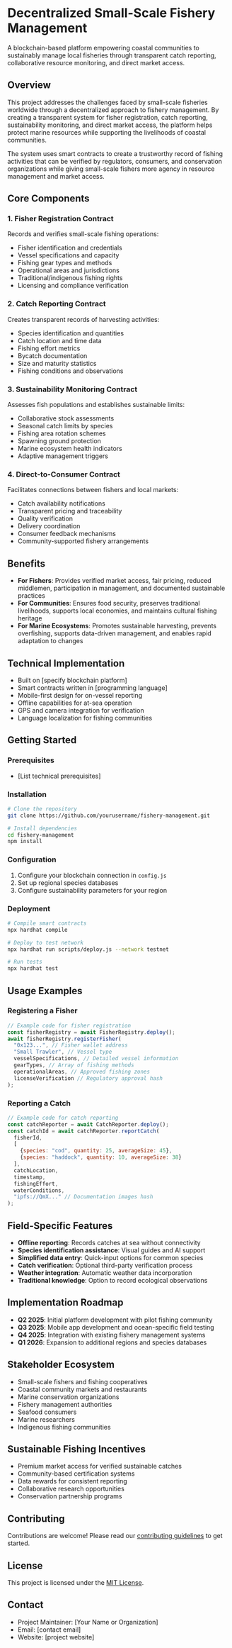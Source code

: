 # Decentralized Small-Scale Fishery Management

A blockchain-based platform empowering coastal communities to sustainably manage local fisheries through transparent catch reporting, collaborative resource monitoring, and direct market access.

## Overview

This project addresses the challenges faced by small-scale fisheries worldwide through a decentralized approach to fishery management. By creating a transparent system for fisher registration, catch reporting, sustainability monitoring, and direct market access, the platform helps protect marine resources while supporting the livelihoods of coastal communities.

The system uses smart contracts to create a trustworthy record of fishing activities that can be verified by regulators, consumers, and conservation organizations while giving small-scale fishers more agency in resource management and market access.

## Core Components

### 1. Fisher Registration Contract

Records and verifies small-scale fishing operations:
- Fisher identification and credentials
- Vessel specifications and capacity
- Fishing gear types and methods
- Operational areas and jurisdictions
- Traditional/indigenous fishing rights
- Licensing and compliance verification

### 2. Catch Reporting Contract

Creates transparent records of harvesting activities:
- Species identification and quantities
- Catch location and time data
- Fishing effort metrics
- Bycatch documentation
- Size and maturity statistics
- Fishing conditions and observations

### 3. Sustainability Monitoring Contract

Assesses fish populations and establishes sustainable limits:
- Collaborative stock assessments
- Seasonal catch limits by species
- Fishing area rotation schemes
- Spawning ground protection
- Marine ecosystem health indicators
- Adaptive management triggers

### 4. Direct-to-Consumer Contract

Facilitates connections between fishers and local markets:
- Catch availability notifications
- Transparent pricing and traceability
- Quality verification
- Delivery coordination
- Consumer feedback mechanisms
- Community-supported fishery arrangements

## Benefits

- **For Fishers**: Provides verified market access, fair pricing, reduced middlemen, participation in management, and documented sustainable practices
- **For Communities**: Ensures food security, preserves traditional livelihoods, supports local economies, and maintains cultural fishing heritage
- **For Marine Ecosystems**: Promotes sustainable harvesting, prevents overfishing, supports data-driven management, and enables rapid adaptation to changes

## Technical Implementation

- Built on [specify blockchain platform]
- Smart contracts written in [programming language]
- Mobile-first design for on-vessel reporting
- Offline capabilities for at-sea operation
- GPS and camera integration for verification
- Language localization for fishing communities

## Getting Started

### Prerequisites
- [List technical prerequisites]

### Installation
```bash
# Clone the repository
git clone https://github.com/yourusername/fishery-management.git

# Install dependencies
cd fishery-management
npm install
```

### Configuration
1. Configure your blockchain connection in `config.js`
2. Set up regional species databases
3. Configure sustainability parameters for your region

### Deployment
```bash
# Compile smart contracts
npx hardhat compile

# Deploy to test network
npx hardhat run scripts/deploy.js --network testnet

# Run tests
npx hardhat test
```

## Usage Examples

### Registering a Fisher
```javascript
// Example code for fisher registration
const fisherRegistry = await FisherRegistry.deploy();
await fisherRegistry.registerFisher(
  "0x123...", // Fisher wallet address
  "Small Trawler", // Vessel type
  vesselSpecifications, // Detailed vessel information
  gearTypes, // Array of fishing methods
  operationalAreas, // Approved fishing zones
  licenseVerification // Regulatory approval hash
);
```

### Reporting a Catch
```javascript
// Example code for catch reporting
const catchReporter = await CatchReporter.deploy();
const catchId = await catchReporter.reportCatch(
  fisherId,
  [
    {species: "cod", quantity: 25, averageSize: 45},
    {species: "haddock", quantity: 10, averageSize: 38}
  ],
  catchLocation,
  timestamp,
  fishingEffort,
  waterConditions,
  "ipfs://QmX..." // Documentation images hash
);
```

## Field-Specific Features

- **Offline reporting**: Records catches at sea without connectivity
- **Species identification assistance**: Visual guides and AI support
- **Simplified data entry**: Quick-input options for common species
- **Catch verification**: Optional third-party verification process
- **Weather integration**: Automatic weather data incorporation
- **Traditional knowledge**: Option to record ecological observations

## Implementation Roadmap

- **Q2 2025**: Initial platform development with pilot fishing community
- **Q3 2025**: Mobile app development and ocean-specific field testing
- **Q4 2025**: Integration with existing fishery management systems
- **Q1 2026**: Expansion to additional regions and species databases

## Stakeholder Ecosystem

- Small-scale fishers and fishing cooperatives
- Coastal community markets and restaurants
- Marine conservation organizations
- Fishery management authorities
- Seafood consumers
- Marine researchers
- Indigenous fishing communities

## Sustainable Fishing Incentives

- Premium market access for verified sustainable catches
- Community-based certification systems
- Data rewards for consistent reporting
- Collaborative research opportunities
- Conservation partnership programs

## Contributing

Contributions are welcome! Please read our [contributing guidelines](CONTRIBUTING.md) to get started.

## License

This project is licensed under the [MIT License](LICENSE).

## Contact

- Project Maintainer: [Your Name or Organization]
- Email: [contact email]
- Website: [project website]
